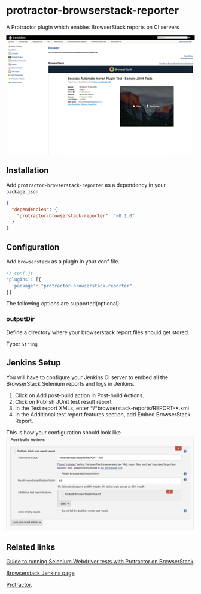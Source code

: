 # protractor-browserstack-reporter

A Protractor plugin which enables BrowserStack reports on CI servers

![Browserstack reports on Jenkins](screenshots/jenkins_report.png)

## Installation

Add `protractor-browserstack-reporter` as a dependency in your `package.json`.

```json
{
  "dependencies": {
    "protractor-browserstack-reporter": "~0.1.0"
  }
}
```

## Configuration

Add `browserstack` as a plugin in your conf file.

```js
// conf.js
'plugins': [{
  'package': "protractor-browserstack-reporter"
}]
```

The following options are supported(optional):

### outputDir
Define a directory where your browserstack report files should get stored.

Type: `String`<br>

## Jenkins Setup

You will have to configure your Jenkins CI server to embed all the BrowserStack Selenium reports and logs in Jenkins.
  1. Click on Add post-build action in Post-build Actions.
  2. Click on Publish JUnit test result report
  3. In the Test report XMLs, enter */*browserstack-reports/REPORT-\*.xml
  4. In the Additional test report features section, add Embed BrowserStack Report.

This is how your configuration should look like
![Jenkins Setup](screenshots/jenkins_setup.png)

## Related links

[Guide to running Selenium Webdriver tests with Protractor on BrowserStack](https://www.browserstack.com/automate/protractor)

[Browserstack Jenkins page](https://www.browserstack.com/automate/jenkins)

[Protractor](https://www.protractortest.org).


